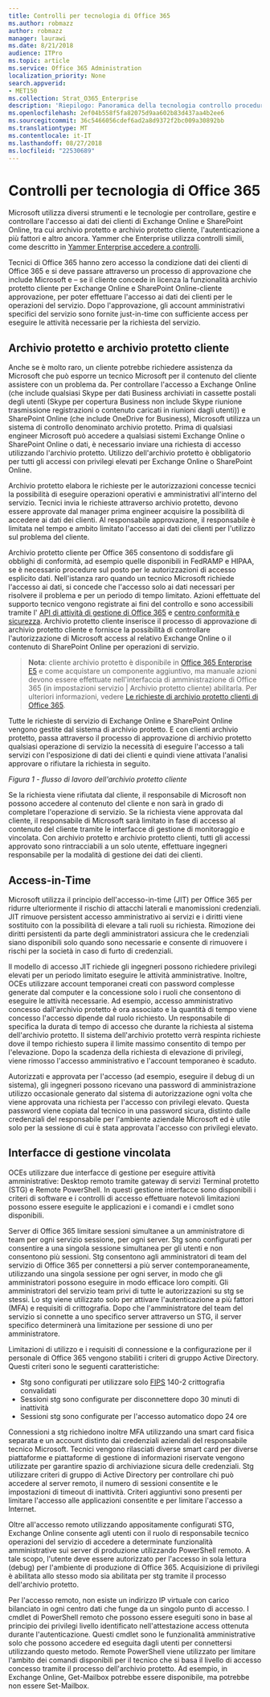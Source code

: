 ```yaml
---
title: Controlli per tecnologia di Office 365
ms.author: robmazz
author: robmazz
manager: laurawi
ms.date: 8/21/2018
audience: ITPro
ms.topic: article
ms.service: Office 365 Administration
localization_priority: None
search.appverid:
- MET150
ms.collection: Strat_O365_Enterprise
description: 'Riepilogo: Panoramica della tecnologia controllo procedure di Microsoft per Office 365.'
ms.openlocfilehash: 2ef04b558f5fa82075d9aa602b83d437aa4b2ee6
ms.sourcegitcommit: 36c5466056cdef6ad2a8d9372f2bc009a30892bb
ms.translationtype: MT
ms.contentlocale: it-IT
ms.lasthandoff: 08/27/2018
ms.locfileid: "22530689"
---
```

# <a name="office-365-technology-controls"></a>Controlli per tecnologia di Office 365 

Microsoft utilizza diversi strumenti e le tecnologie per controllare, gestire e controllare l'accesso ai dati dei clienti di Exchange Online e SharePoint Online, tra cui archivio protetto e archivio protetto cliente, l'autenticazione a più fattori e altro ancora. Yammer che Enterprise utilizza controlli simili, come descritto in [Yammer Enterprise accedere a controlli](office-365-yammer-enterprise-access-controls.md).

Tecnici di Office 365 hanno zero accesso la condizione dati dei clienti di Office 365 e si deve passare attraverso un processo di approvazione che include Microsoft e – se il cliente concede in licenza la funzionalità archivio protetto cliente per Exchange Online e SharePoint Online-cliente approvazione, per poter effettuare l'accesso ai dati dei clienti per le operazioni del servizio. Dopo l'approvazione, gli account amministrativi specifici del servizio sono fornite just-in-time con sufficiente access per eseguire le attività necessarie per la richiesta del servizio.

## <a name="lockbox-and-customer-lockbox"></a>Archivio protetto e archivio protetto cliente
Anche se è molto raro, un cliente potrebbe richiedere assistenza da Microsoft che può esporre un tecnico Microsoft per il contenuto del cliente assistere con un problema da. Per controllare l'accesso a Exchange Online (che include qualsiasi Skype per dati Business archiviati in cassette postali degli utenti (Skype per copertura Business non include Skype riunione trasmissione registrazioni o contenuto caricati in riunioni dagli utenti)) e SharePoint Online (che include OneDrive for Business), Microsoft utilizza un sistema di controllo denominato archivio protetto. Prima di qualsiasi engineer Microsoft può accedere a qualsiasi sistemi Exchange Online o SharePoint Online o dati, è necessario inviare una richiesta di accesso utilizzando l'archivio protetto. Utilizzo dell'archivio protetto è obbligatorio per tutti gli accessi con privilegi elevati per Exchange Online o SharePoint Online.

Archivio protetto elabora le richieste per le autorizzazioni concesse tecnici la possibilità di eseguire operazioni operativi e amministrativi all'interno del servizio. Tecnici invia le richieste attraverso archivio protetto, devono essere approvate dal manager prima engineer acquisire la possibilità di accedere ai dati dei clienti. Al responsabile approvazione, il responsabile è limitata nel tempo e ambito limitato l'accesso ai dati dei clienti per l'utilizzo sul problema del cliente.

Archivio protetto cliente per Office 365 consentono di soddisfare gli obblighi di conformità, ad esempio quelle disponibili in FedRAMP e HIPAA, se è necessario procedure sul posto per le autorizzazioni di accesso esplicito dati. Nell'istanza raro quando un tecnico Microsoft richiede l'accesso ai dati, si concede che l'accesso solo ai dati necessari per risolvere il problema e per un periodo di tempo limitato. Azioni effettuate del supporto tecnico vengono registrate ai fini del controllo e sono accessibili tramite l' [API di attività di gestione di Office 365](https://msdn.microsoft.com/library/office/dn707383.aspx) e [centro conformità e sicurezza](http://protection.office.com/). Archivio protetto cliente inserisce il processo di approvazione di archivio protetto cliente e fornisce la possibilità di controllare l'autorizzazione di Microsoft access al relativo Exchange Online o il contenuto di SharePoint Online per operazioni di servizio.

>**Nota**: cliente archivio protetto è disponibile in [Office 365 Enterprise E5](https://products.office.com/business/office-365-enterprise-e5-business-software) e come acquistare un componente aggiuntivo, ma manuale azioni devono essere effettuate nell'interfaccia di amministrazione di Office 365 (in impostazioni servizio | Archivio protetto cliente) abilitarla. Per ulteriori informazioni, vedere [Le richieste di archivio protetto clienti di Office 365](https://support.office.com/article/Office-365-Customer-Lockbox-Requests-36f9cdd1-e64c-421b-a7e4-4a54d16440a2).

Tutte le richieste di servizio di Exchange Online e SharePoint Online vengono gestite dal sistema di archivio protetto. E con clienti archivio protetto, passa attraverso il processo di approvazione di archivio protetto qualsiasi operazione di servizio la necessità di eseguire l'accesso a tali servizi con l'esposizione di dati dei clienti e quindi viene attivata l'analisi approvare o rifiutare la richiesta in seguito.
 
*Figura 1 - flusso di lavoro dell'archivio protetto cliente*

Se la richiesta viene rifiutata dal cliente, il responsabile di Microsoft non possono accedere al contenuto del cliente e non sarà in grado di completare l'operazione di servizio. Se la richiesta viene approvata dal cliente, il responsabile di Microsoft sarà limitato in fase di accesso al contenuto del cliente tramite le interfacce di gestione di monitoraggio e vincolata. Con archivio protetto e archivio protetto clienti, tutti gli accessi approvato sono rintracciabili a un solo utente, effettuare ingegneri responsabile per la modalità di gestione dei dati dei clienti.

## <a name="just-in-time-access"></a>Access-in-Time
Microsoft utilizza il principio dell'accesso-in-time (JIT) per Office 365 per ridurre ulteriormente il rischio di attacchi laterali e manomissioni credenziali. JIT rimuove persistent accesso amministrativo ai servizi e i diritti viene sostituito con la possibilità di elevare a tali ruoli su richiesta. Rimozione dei diritti persistenti da parte degli amministratori assicura che le credenziali siano disponibili solo quando sono necessarie e consente di rimuovere i rischi per la società in caso di furto di credenziali.

Il modello di accesso JIT richiede gli ingegneri possono richiedere privilegi elevati per un periodo limitato eseguire le attività amministrative. Inoltre, OCEs utilizzare account temporanei creati con password complesse generate dal computer e la concessione solo i ruoli che consentono di eseguire le attività necessarie. Ad esempio, accesso amministrativo concesso dall'archivio protetto è ora associato e la quantità di tempo viene concesso l'accesso dipende dal ruolo richiesto. Un responsabile di specifica la durata di tempo di accesso che durante la richiesta al sistema dell'archivio protetto. Il sistema dell'archivio protetto verrà respinta richieste dove il tempo richiesto supera il limite massimo consentito di tempo per l'elevazione. Dopo la scadenza della richiesta di elevazione di privilegi, viene rimosso l'accesso amministrativo e l'account temporaneo è scaduto.

Autorizzati e approvata per l'accesso (ad esempio, eseguire il debug di un sistema), gli ingegneri possono ricevano una password di amministrazione utilizzo occasionale generato dal sistema di autorizzazione ogni volta che viene approvata una richiesta per l'accesso con privilegi elevato. Questa password viene copiata dal tecnico in una password sicura, distinto dalle credenziali del responsabile per l'ambiente aziendale Microsoft ed è utile solo per la sessione di cui è stata approvata l'accesso con privilegi elevato.

## <a name="constrained-management-interfaces"></a>Interfacce di gestione vincolata
OCEs utilizzare due interfacce di gestione per eseguire attività amministrative: Desktop remoto tramite gateway di servizi Terminal protetto (STG) e Remote PowerShell. In questi gestione interfacce sono disponibili i criteri di software e i controlli di accesso effettuare notevoli limitazioni possono essere eseguite le applicazioni e i comandi e i cmdlet sono disponibili. 

Server di Office 365 limitare sessioni simultanee a un amministratore di team per ogni servizio sessione, per ogni server. Stg sono configurati per consentire a una singola sessione simultanea per gli utenti e non consentono più sessioni. Stg consentono agli amministratori di team del servizio di Office 365 per connettersi a più server contemporaneamente, utilizzando una singola sessione per ogni server, in modo che gli amministratori possono eseguire in modo efficace loro compiti. Gli amministratori del servizio team privi di tutte le autorizzazioni su stg se stessi. Lo stg viene utilizzato solo per attivare l'autenticazione a più fattori (MFA) e requisiti di crittografia. Dopo che l'amministratore del team del servizio si connette a uno specifico server attraverso un STG, il server specifico determinerà una limitazione per sessione di uno per amministratore.

Limitazioni di utilizzo e i requisiti di connessione e la configurazione per il personale di Office 365 vengono stabiliti i criteri di gruppo Active Directory. Questi criteri sono le seguenti caratteristiche:
- Stg sono configurati per utilizzare solo [FIPS](https://www.microsoft.com/en-us/TrustCenter/Compliance/FIPS) 140-2 crittografia convalidati
- Sessioni stg sono configurate per disconnettere dopo 30 minuti di inattività
- Sessioni stg sono configurate per l'accesso automatico dopo 24 ore

Connessioni a stg richiedono inoltre MFA utilizzando una smart card fisica separata e un account distinto dai credenziali aziendali del responsabile tecnico Microsoft. Tecnici vengono rilasciati diverse smart card per diverse piattaforme e piattaforme di gestione di informazioni riservate vengono utilizzate per garantire spazio di archiviazione sicura delle credenziali. Stg utilizzare criteri di gruppo di Active Directory per controllare chi può accedere al server remoto, il numero di sessioni consentite e le impostazioni di timeout di inattività. Criteri aggiuntivi sono presenti per limitare l'accesso alle applicazioni consentite e per limitare l'accesso a Internet.

Oltre all'accesso remoto utilizzando appositamente configurati STG, Exchange Online consente agli utenti con il ruolo di responsabile tecnico operazioni del servizio di accedere a determinate funzionalità amministrative sui server di produzione utilizzando PowerShell remoto. A tale scopo, l'utente deve essere autorizzato per l'accesso in sola lettura (debug) per l'ambiente di produzione di Office 365. Acquisizione di privilegi è abilitata allo stesso modo sia abilitata per stg tramite il processo dell'archivio protetto.

Per l'accesso remoto, non esiste un indirizzo IP virtuale con carico bilanciato in ogni centro dati che funge da un singolo punto di accesso. I cmdlet di PowerShell remoto che possono essere eseguiti sono in base al principio dei privilegi livello identificato nell'attestazione access ottenuta durante l'autenticazione. Questi cmdlet sono le funzionalità amministrative solo che possono accedere ed eseguita dagli utenti per connettersi utilizzando questo metodo. Remote PowerShell viene utilizzato per limitare l'ambito dei comandi disponibili per il tecnico che si basa il livello di accesso concesso tramite il processo dell'archivio protetto. Ad esempio, in Exchange Online, Get-Mailbox potrebbe essere disponibile, ma potrebbe non essere Set-Mailbox.

